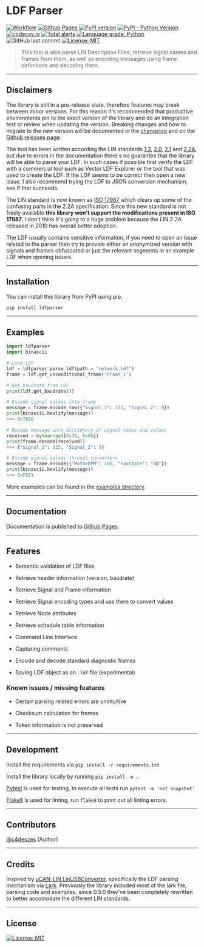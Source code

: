 # LDF Parser

[![Workflow](https://github.com/c4deszes/ldfparser/workflows/CI/badge.svg?branch=master)](https://github.com/c4deszes/ldfparser/actions)
[![Github Pages](https://img.shields.io/static/v1?style=flat&logo=github&label=gh-pages&color=green&message=deployed)](https://c4deszes.github.io/ldfparser/)
[![PyPI version](https://badge.fury.io/py/ldfparser.svg)](https://pypi.org/project/ldfparser/)
[![PyPI - Python Version](https://img.shields.io/pypi/pyversions/ldfparser.svg)](https://pypi.org/project/ldfparser/)
[![codecov.io](https://codecov.io/github/c4deszes/ldfparser/coverage.svg?branch=master)](https://codecov.io/github/c4deszes/ldfparser?branch=master)
[![Total alerts](https://img.shields.io/lgtm/alerts/g/c4deszes/ldfparser.svg?logo=lgtm&logoWidth=18)](https://lgtm.com/projects/g/c4deszes/ldfparser/alerts/)
[![Language grade: Python](https://img.shields.io/lgtm/grade/python/g/c4deszes/ldfparser.svg?logo=lgtm&logoWidth=18)](https://lgtm.com/projects/g/c4deszes/ldfparser/context:python)
![GitHub last commit](https://img.shields.io/github/last-commit/c4deszes/ldfparser)
[![License: MIT](https://img.shields.io/badge/License-MIT-blue.svg)](https://opensource.org/licenses/MIT)

> This tool is able parse LIN Description Files, retrieve signal names and frames from them, as well as encoding messages using frame definitions and decoding them.

---

## Disclaimers

The library is still in a pre-release state, therefore features may break between minor versions.
For this reason it's recommended that productive environments pin to the exact version of the
library and do an integration test or review when updating the version. Breaking changes and how to
migrate to the new version will be documented in the
[changelog](https://github.com/c4deszes/ldfparser/blob/master/CHANGELOG.md) and on the
[Github releases page](https://github.com/c4deszes/ldfparser/releases).

The tool has been written according the LIN standards [1.3](docs/external/LIN_1.3.pdf),
[2.0](docs/external/LIN_2.0.pdf), [2.1](docs/external/LIN_2.1.pdf) and [2.2A](docs/external/LIN_2.2A.pdf),
but due to errors in the documentation there's no guarantee that the library will be able to parse your LDF.
In such cases if possible first verify the LDF with a commercial tool such as Vector LDF Explorer or the
tool that was used to create the LDF.  If the LDF seems to be correct then open a new issue.
I also recommend trying the LDF to JSON conversion mechanism, see if that succeeds.

The LIN standard is now known as [ISO 17987](https://www.iso.org/standard/61222.html) which
clears up some of the confusing parts in the 2.2A specification. Since this new standard is not
freely available **this library won't support the modifications present in ISO 17987**. I don't
think it's going to a huge problem because the LIN 2.2A released in 2010 has overall better adoption.

The LDF usually contains sensitive information, if you need to open an issue related to the parser
then try to provide either an anonymized version with signals and frames obfuscated or just the
relevant segments in an example LDF when opening issues.

---

## Installation

You can install this library from PyPI using pip.

```bash
pip install ldfparser
```

---

## Examples

```python
import ldfparser
import binascii

# Load LDF
ldf = ldfparser.parse_ldf(path = "network.ldf")
frame = ldf.get_unconditional_frame('Frame_1')

# Get baudrate from LDF
print(ldf.get_baudrate())

# Encode signal values into frame
message = frame.encode_raw({"Signal_1": 123, "Signal_2": 0})
print(binascii.hexlify(message))
>>> 0x7B00

# Decode message into dictionary of signal names and values
received = bytearray([0x7B, 0x00])
print(frame.decode(received))
>>> {"Signal_1": 123, "Signal_2": 0}

# Encode signal values through converters
message = frame.encode({"MotorRPM": 100, "FanState": "ON"})
print(binascii.hexlify(message))
>>> 0xFE01
```

More examples can be found in the [examples directory](./examples).

---

## Documentation

Documentation is published to [Github Pages](https://c4deszes.github.io/ldfparser/).

---

## Features

+ Semantic validation of LDF files

+ Retrieve header information (version, baudrate)

+ Retrieve Signal and Frame information

+ Retrieve Signal encoding types and use them to convert values

+ Retrieve Node attributes

+ Retrieve schedule table information

+ Command Line Interface

+ Capturing comments

+ Encode and decode standard diagnostic frames

+ Saving LDF object as an `.ldf` file (experimental)

### Known issues / missing features

+ Certain parsing related errors are unintuitive

+ Checksum calculation for frames

+ Token information is not preserved

---

## Development

Install the requirements via `pip install -r requirements.txt`

Install the library locally by running `pip install -e .`

[Pytest](https://pytest.org/) is used for testing, to execute all tests run `pytest -m 'not snapshot'`

[Flake8](https://flake8.pycqa.org/en/latest/) is used for linting, run `flake8` to print out all linting errors.

---

## Contributors

[@c4deszes](https://github.com/c4deszes) (Author)

---

## Credits

Inspired by [uCAN-LIN LinUSBConverter](https://github.com/uCAN-LIN/LinUSBConverter), specifically the LDF parsing mechanism via [Lark](https://github.com/lark-parser/lark). Previously the library included most of the lark file, parsing code and examples, since 0.5.0 they've been completely rewritten to better accomodate the different LIN standards.

---

## License

[![License: MIT](https://img.shields.io/badge/License-MIT-blue.svg)](https://opensource.org/licenses/MIT)
